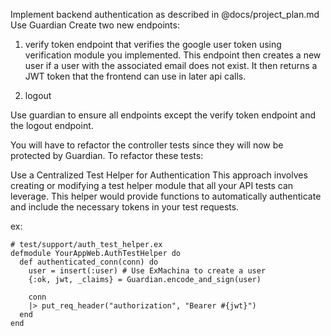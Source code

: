 Implement backend authentication as described in @docs/project_plan.md 
Use Guardian
Create two new endpoints:
1. verify token endpoint that verifies the google user token using verification module you implemented.  This endpoint then creates a new user if a user with the associated email does not exist.  It then returns a JWT token that the frontend can use in later api calls.

2. logout


Use guardian to ensure all endpoints except the verify token endpoint and the logout endpoint.

You will have to refactor the controller tests since they will now be protected by Guardian.  To refactor these tests:

Use a Centralized Test Helper for Authentication
This approach involves creating or modifying a test helper module that all your API tests can leverage. This helper would provide functions to automatically authenticate and include the necessary tokens in your test requests.

ex:
```
# test/support/auth_test_helper.ex
defmodule YourAppWeb.AuthTestHelper do
  def authenticated_conn(conn) do
    user = insert(:user) # Use ExMachina to create a user
    {:ok, jwt, _claims} = Guardian.encode_and_sign(user)

    conn
    |> put_req_header("authorization", "Bearer #{jwt}")
  end
end
```